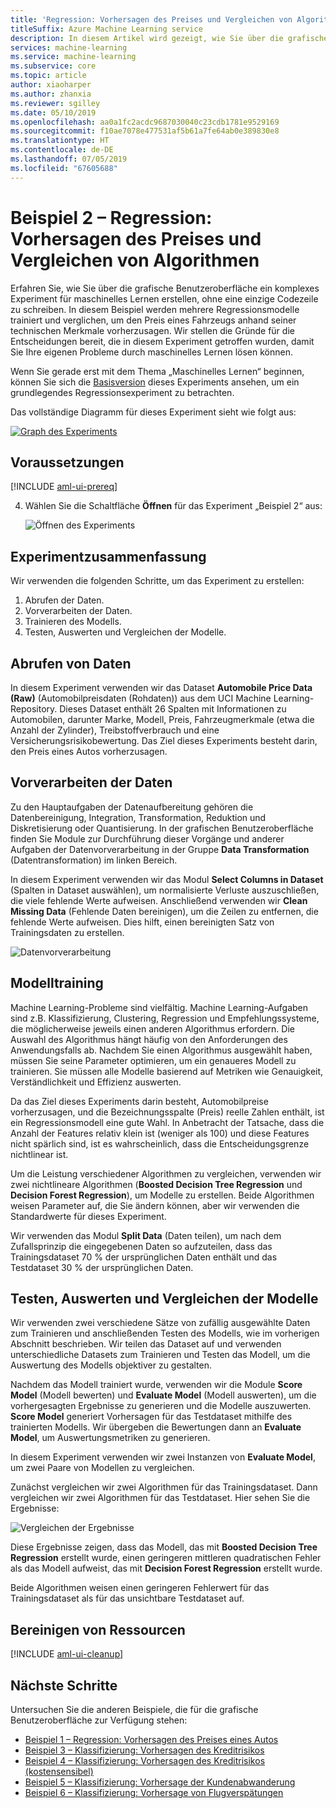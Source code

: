 ```yaml
---
title: 'Regression: Vorhersagen des Preises und Vergleichen von Algorithmen'
titleSuffix: Azure Machine Learning service
description: In diesem Artikel wird gezeigt, wie Sie über die grafische Benutzeroberfläche ein komplexes Experiment für maschinelles Lernen erstellen, ohne eine einzige Codezeile zu schreiben. Erfahren Sie, wie Sie mehrere Regressionsmodelle trainieren und vergleichen, um den Preis eines Fahrzeugs anhand technischer Merkmale vorherzusagen.
services: machine-learning
ms.service: machine-learning
ms.subservice: core
ms.topic: article
author: xiaoharper
ms.author: zhanxia
ms.reviewer: sgilley
ms.date: 05/10/2019
ms.openlocfilehash: aa0a1fc2acdc9687030040c23cdb1781e9529169
ms.sourcegitcommit: f10ae7078e477531af5b61a7fe64ab0e389830e8
ms.translationtype: HT
ms.contentlocale: de-DE
ms.lasthandoff: 07/05/2019
ms.locfileid: "67605688"
---
```

# <a name="sample-2---regression-predict-price-and-compare-algorithms"></a>Beispiel 2 – Regression: Vorhersagen des Preises und Vergleichen von Algorithmen

Erfahren Sie, wie Sie über die grafische Benutzeroberfläche ein komplexes Experiment für maschinelles Lernen erstellen, ohne eine einzige Codezeile zu schreiben. In diesem Beispiel werden mehrere Regressionsmodelle trainiert und verglichen, um den Preis eines Fahrzeugs anhand seiner technischen Merkmale vorherzusagen. Wir stellen die Gründe für die Entscheidungen bereit, die in diesem Experiment getroffen wurden, damit Sie Ihre eigenen Probleme durch maschinelles Lernen lösen können.

Wenn Sie gerade erst mit dem Thema „Maschinelles Lernen“ beginnen, können Sie sich die [Basisversion](ui-sample-regression-predict-automobile-price-basic.md) dieses Experiments ansehen, um ein grundlegendes Regressionsexperiment zu betrachten.

Das vollständige Diagramm für dieses Experiment sieht wie folgt aus:

[![Graph des Experiments](media/ui-sample-regression-predict-automobile-price-compare-algorithms/graph.png)](media/ui-sample-classification-predict-credit-risk-cost-sensitive/graph.png#lightbox)

## <a name="prerequisites"></a>Voraussetzungen

[!INCLUDE [aml-ui-prereq](../../../includes/aml-ui-prereq.md)]

4. Wählen Sie die Schaltfläche **Öffnen** für das Experiment „Beispiel 2“ aus:

    ![Öffnen des Experiments](media/ui-sample-regression-predict-automobile-price-compare-algorithms/open-sample2.png)

## <a name="experiment-summary"></a>Experimentzusammenfassung

Wir verwenden die folgenden Schritte, um das Experiment zu erstellen:

1. Abrufen der Daten.
1. Vorverarbeiten der Daten.
1. Trainieren des Modells.
1. Testen, Auswerten und Vergleichen der Modelle.

## <a name="get-the-data"></a>Abrufen von Daten

In diesem Experiment verwenden wir das Dataset **Automobile Price Data (Raw)** (Automobilpreisdaten (Rohdaten)) aus dem UCI Machine Learning-Repository. Dieses Dataset enthält 26 Spalten mit Informationen zu Automobilen, darunter Marke, Modell, Preis, Fahrzeugmerkmale (etwa die Anzahl der Zylinder), Treibstoffverbrauch und eine Versicherungsrisikobewertung. Das Ziel dieses Experiments besteht darin, den Preis eines Autos vorherzusagen.

## <a name="pre-process-the-data"></a>Vorverarbeiten der Daten

Zu den Hauptaufgaben der Datenaufbereitung gehören die Datenbereinigung, Integration, Transformation, Reduktion und Diskretisierung oder Quantisierung. In der grafischen Benutzeroberfläche finden Sie Module zur Durchführung dieser Vorgänge und anderer Aufgaben der Datenvorverarbeitung in der Gruppe **Data Transformation** (Datentransformation) im linken Bereich.

In diesem Experiment verwenden wir das Modul **Select Columns in Dataset** (Spalten in Dataset auswählen), um normalisierte Verluste auszuschließen, die viele fehlende Werte aufweisen. Anschließend verwenden wir **Clean Missing Data** (Fehlende Daten bereinigen), um die Zeilen zu entfernen, die fehlende Werte aufweisen. Dies hilft, einen bereinigten Satz von Trainingsdaten zu erstellen.

![Datenvorverarbeitung](media/ui-sample-regression-predict-automobile-price-compare-algorithms/data-processing.png)

## <a name="train-the-model"></a>Modelltraining

Machine Learning-Probleme sind vielfältig. Machine Learning-Aufgaben sind z.B. Klassifizierung, Clustering, Regression und Empfehlungssysteme, die möglicherweise jeweils einen anderen Algorithmus erfordern. Die Auswahl des Algorithmus hängt häufig von den Anforderungen des Anwendungsfalls ab. Nachdem Sie einen Algorithmus ausgewählt haben, müssen Sie seine Parameter optimieren, um ein genaueres Modell zu trainieren. Sie müssen alle Modelle basierend auf Metriken wie Genauigkeit, Verständlichkeit und Effizienz auswerten.

Da das Ziel dieses Experiments darin besteht, Automobilpreise vorherzusagen, und die Bezeichnungsspalte (Preis) reelle Zahlen enthält, ist ein Regressionsmodell eine gute Wahl. In Anbetracht der Tatsache, dass die Anzahl der Features relativ klein ist (weniger als 100) und diese Features nicht spärlich sind, ist es wahrscheinlich, dass die Entscheidungsgrenze nichtlinear ist.

Um die Leistung verschiedener Algorithmen zu vergleichen, verwenden wir zwei nichtlineare Algorithmen (**Boosted Decision Tree Regression** und **Decision Forest Regression**), um Modelle zu erstellen. Beide Algorithmen weisen Parameter auf, die Sie ändern können, aber wir verwenden die Standardwerte für dieses Experiment.

Wir verwenden das Modul **Split Data** (Daten teilen), um nach dem Zufallsprinzip die eingegebenen Daten so aufzuteilen, dass das Trainingsdataset 70 % der ursprünglichen Daten enthält und das Testdataset 30 % der ursprünglichen Daten.

## <a name="test-evaluate-and-compare-the-models"></a>Testen, Auswerten und Vergleichen der Modelle

Wir verwenden zwei verschiedene Sätze von zufällig ausgewählte Daten zum Trainieren und anschließenden Testen des Modells, wie im vorherigen Abschnitt beschrieben. Wir teilen das Dataset auf und verwenden unterschiedliche Datasets zum Trainieren und Testen das Modell, um die Auswertung des Modells objektiver zu gestalten.

Nachdem das Modell trainiert wurde, verwenden wir die Module **Score Model** (Modell bewerten) und **Evaluate Model** (Modell auswerten), um die vorhergesagten Ergebnisse zu generieren und die Modelle auszuwerten. **Score Model** generiert Vorhersagen für das Testdataset mithilfe des trainierten Modells. Wir übergeben die Bewertungen dann an **Evaluate Model**, um Auswertungsmetriken zu generieren.

In diesem Experiment verwenden wir zwei Instanzen von **Evaluate Model**, um zwei Paare von Modellen zu vergleichen.

Zunächst vergleichen wir zwei Algorithmen für das Trainingsdataset.
Dann vergleichen wir zwei Algorithmen für das Testdataset.
Hier sehen Sie die Ergebnisse:

![Vergleichen der Ergebnisse](media/ui-sample-regression-predict-automobile-price-compare-algorithms/result.png)

Diese Ergebnisse zeigen, dass das Modell, das mit **Boosted Decision Tree Regression** erstellt wurde, einen geringeren mittleren quadratischen Fehler als das Modell aufweist, das mit **Decision Forest Regression** erstellt wurde.

Beide Algorithmen weisen einen geringeren Fehlerwert für das Trainingsdataset als für das unsichtbare Testdataset auf.

## <a name="clean-up-resources"></a>Bereinigen von Ressourcen

[!INCLUDE [aml-ui-cleanup](../../../includes/aml-ui-cleanup.md)]

## <a name="next-steps"></a>Nächste Schritte

Untersuchen Sie die anderen Beispiele, die für die grafische Benutzeroberfläche zur Verfügung stehen:

- [Beispiel 1 – Regression: Vorhersagen des Preises eines Autos](ui-sample-regression-predict-automobile-price-basic.md)
- [Beispiel 3 – Klassifizierung: Vorhersagen des Kreditrisikos](ui-sample-classification-predict-credit-risk-basic.md)
- [Beispiel 4 – Klassifizierung: Vorhersagen des Kreditrisikos (kostensensibel)](ui-sample-classification-predict-credit-risk-cost-sensitive.md)
- [Beispiel 5 – Klassifizierung: Vorhersage der Kundenabwanderung](ui-sample-classification-predict-churn.md)
- [Beispiel 6 – Klassifizierung: Vorhersage von Flugverspätungen](ui-sample-classification-predict-flight-delay.md)
